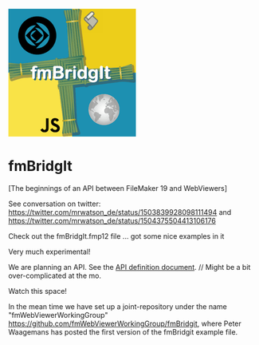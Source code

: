 [![fmBridgIt logo][fmBridgIt logo]][fmBridgIt repo]

# fmBridgIt
[The beginnings of an API between FileMaker 19 and WebViewers]

See conversation on twitter: https://twitter.com/mrwatson_de/status/1503839928098111494 and https://twitter.com/mrwatson_de/status/1504375504413106176

Check out the fmBridgIt.fmp12 file ... got some nice examples in it

Very much experimental!



We are planning an API. See the [API definition document](API_definition.md). // Might be a bit over-complicated at the mo.

Watch this space!


In the mean time we have set up a joint-repository under the name "fmWebViewerWorkingGroup" https://github.com/fmWebViewerWorkingGroup/fmBridgit, where Peter Waagemans has posted the first version of the fmBridgit example file.

[fmBridgIt repo]:https://github.com/mrwatson-de/fmBridgIt
[fmBridgIt logo]:fmBridgIt_logo.png
